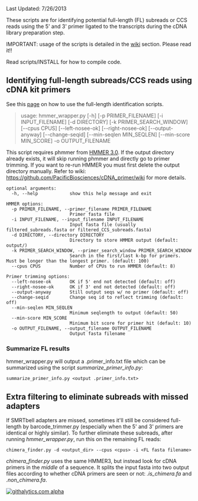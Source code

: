 Last Updated: 7/26/2013

These scripts are for identifying potential full-length (FL) subreads or CCS reads using the 5' and 3' primer ligated to the transcripts during the cDNA library preparation step.

IMPORTANT: usage of the scripts is detailed in the [wiki](https://github.com/Magdoll/cDNA_primer/wiki) section. Please read it!!

Read scripts/INSTALL for how to compile code.


## Identifying full-length subreads/CCS reads using cDNA kit primers

See this [page](https://github.com/Magdoll/cDNA_primer/wiki/How-to-identify-full-length-transcripts-in-PacBio-data) on how to use the full-length identification scripts. 


> usage: hmmer_wrapper.py
>       [-h] [-p PRIMER_FILENAME] [-i INPUT_FILENAME] [-d DIRECTORY]
>       [-k PRIMER_SEARCH_WINDOW] [--cpus CPUS] [--left-nosee-ok]
>       [--right-nosee-ok] [--output-anyway] [--change-seqid]
>       [--min-seqlen MIN_SEQLEN] [--min-score MIN_SCORE] -o OUTPUT_FILENAME

 This script requires phmmer from [HMMER 3.0](http://hmmer.janelia.org/software).
 If the output directory already exists, it will skip running phmmer and directly go to primer trimming.
 If you want to re-run HMMER you must first delete the output directory manually.
 Refer to wiki: https://github.com/PacificBiosciences/cDNA_primer/wiki for more details.

```shell
optional arguments:
  -h, --help            show this help message and exit

HMMER options:
  -p PRIMER_FILENAME, --primer_filename PRIMER_FILENAME
                        Primer fasta file
  -i INPUT_FILENAME, --input_filename INPUT_FILENAME
                        Input fasta file (usually filtered_subreads.fasta or filtered_CCS_subreads.fasta)
  -d DIRECTORY, --directory DIRECTORY
                        Directory to store HMMER output (default: output/)
  -k PRIMER_SEARCH_WINDOW, --primer_search_window PRIMER_SEARCH_WINDOW
                        Search in the first/last k-bp for primers. Must be longer than the longest primer. (default: 100)
  --cpus CPUS           Number of CPUs to run HMMER (default: 8)

Primer trimming options:
  --left-nosee-ok       OK if 5' end not detected (default: off)
  --right-nosee-ok      OK if 3' end not detected (default: off)
  --output-anyway       Still output seqs w/ no primer (default: off)
  --change-seqid        Change seq id to reflect trimming (default: off)
  --min-seqlen MIN_SEQLEN
                        Minimum seqlength to output (default: 50)
  --min-score MIN_SCORE
                        Minimum bit score for primer hit (default: 10)
  -o OUTPUT_FILENAME, --output_filename OUTPUT_FILENAME
                        Output fasta filename
```

### Summarize FL results

hmmer_wrapper.py will output a .primer_info.txt file which can be summarized using the script *summarize_primer_info.py*:
```shell
summarize_primer_info.py <output .primer_info.txt>
```

## Extra filtering to eliminate subreads with missed adapters

If SMRTbell adapters are missed, sometimes it'll still be considered full-length by barcode_trimmer.py (especially
when the 5' and 3' primers are identical or highly similar). To further eliminate these subreads, after running
*hmmer_wrapper.py*, run this on the remaining FL reads:

```shell
chimera_finder.py -d <output_dir> --cpus <cpus> -i <FL fasta filename>
```

*chimera_finder.py* uses the same HMMER3, but instead look for cDNA primers in the *middle* of a sequence. It splits the input fasta into two output files according to whether cDNA primers are seen or not: *.is_chimera.fa* and *.non_chimera.fa*.


[![githalytics.com alpha](https://cruel-carlota.pagodabox.com/7a0be18cf32fa6aca5c388e1a18cdf6d "githalytics.com")](http://githalytics.com/PacificBiosciences/cDNA_primer)


